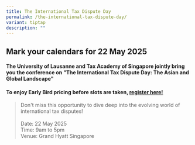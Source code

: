 ```yaml
---
title: The International Tax Dispute Day
permalink: /the-international-tax-dispute-day/
variant: tiptap
description: ""
---
```

<h2><strong>Mark your calendars for 22 May 2025</strong></h2>
<h4>The University of Lausanne and Tax Academy of Singapore jointly bring you the conference on "The International Tax Dispute Day: The Asian and Global Landscape"</h4>
<h4>To enjoy Early Bird pricing before slots are taken, <a href="https://form.gov.sg/67aeaf121164e6c7c5df2786" rel="noopener nofollow" target="_blank">register here!</a></h4>
<blockquote>
<p>Don't miss this opportunity to dive deep into the evolving world of international
tax disputes!
<br>
<br>Date: 22 May 2025
<br>Time: 9am to 5pm
<br>Venue: Grand Hyatt Singapore</p>
</blockquote>
<p></p>
<p></p>